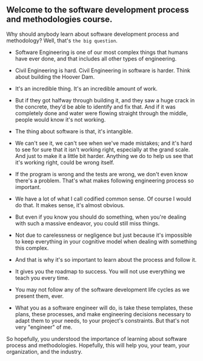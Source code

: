 ## Welcome to the software development process and methodologies course. 

Why should anybody learn about software development process and methodology? Well, that's `the big question`. 

- Software Engineering is one of our most complex things that humans have ever done, and that includes all other types of engineering. 

- Civil Engineering is hard. Civil Engineering in software is harder. Think about building the Hoover Dam. 

- It's an incredible thing. It's an incredible amount of work. 

- But if they got halfway through building it, and they saw a huge crack in the concrete, they'd be able to identify and fix that. And if it was completely done and water were flowing straight through the middle, people would know it's not working. 

- The thing about software is that, it's intangible. 

- We can't see it, we can't see when we've made mistakes; and it's hard to see for sure that it isn't working right, especially at the grand scale. And just to make it a little bit harder. Anything we do to help us see that it's working right, could be wrong itself.

- If the program is wrong and the tests are wrong, we don't even know there's a problem. That's what makes following engineering process so important. 

- We have a lot of what I call codified common sense. Of course I would do that. It makes sense, it's almost obvious.

- But even if you know you should do something, when you're dealing with such a massive endeavor, you could still miss things. 

- Not due to carelessness or negligence but just because it's impossible to keep everything in your cognitive model when dealing with something this complex. 

- And that is why it's so important to learn about the process and follow it. 

- It gives you the roadmap to success. You will not use everything we teach you every time. 

- You may not follow any of the software development life cycles as we present them, ever. 

- What you as a software engineer will do, is take these templates, these plans, these processes, and make engineering decisions necessary to adapt them to your needs, to your project's constraints. But that's not very "engineer" of me. 


So hopefully, you understood the importance of learning about software process and methodologies. Hopefully, this will help you, your team, your organization, and the industry.